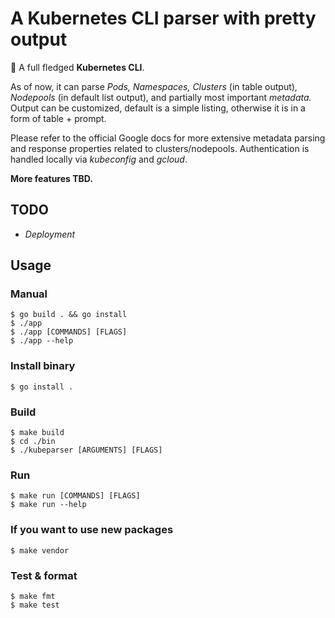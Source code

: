 # A Kubernetes CLI parser with pretty output 

:wave: A full fledged **Kubernetes CLI**. 

As of now, it can parse _Pods, Namespaces, Clusters_ (in table output), _Nodepools_ (in default list output), and partially most important _metadata._ Output can be customized, default is a simple listing, otherwise it is in a form of table + prompt.

Please refer to the official Google docs for more extensive metadata parsing and response properties related to clusters/nodepools. Authentication is handled locally via _kubeconfig_ and _gcloud_.

**More features TBD.**


## TODO ##
- _Deployment_
  
## Usage ##

### Manual ###
```console
$ go build . && go install
$ ./app
$ ./app [COMMANDS] [FLAGS]
$ ./app --help
```

### Install binary ###
```console
$ go install .
```

### Build ###
```console
$ make build
$ cd ./bin
$ ./kubeparser [ARGUMENTS] [FLAGS]
```

### Run ###
```console
$ make run [COMMANDS] [FLAGS]
$ make run --help
```

### If you want to use new packages ###
```console
$ make vendor
```

### Test & format ###
```console
$ make fmt
$ make test
```
